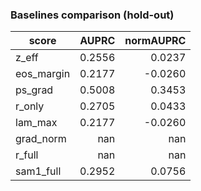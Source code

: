 ### Baselines comparison (hold-out)

| score | AUPRC | normAUPRC |
|---|---:|---:|
| z_eff | 0.2556 | 0.0237 |
| eos_margin | 0.2177 | -0.0260 |
| ps_grad | 0.5008 | 0.3453 |
| r_only | 0.2705 | 0.0433 |
| lam_max | 0.2177 | -0.0260 |
| grad_norm | nan | nan |
| r_full | nan | nan |
| sam1_full | 0.2952 | 0.0756 |